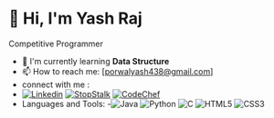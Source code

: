 # 👋 Hi, I'm Yash Raj

Competitive Programmer
- 🌱 I'm currently learning **Data Structure**
- 📫 How to reach me: [porwalyash438@gmail.com]
- connect with me :
- [![Linkedin](https://img.shields.io/badge/LinkedIn-blue?style=flat&logo=linkedin)](https://www.linkedin.com/in/yash-raj-22713925a/?originalSubdomain=in)
[![StopStalk](https://img.shields.io/badge/StopStalk-red?style=flat&logo=stopstalk&logoColor=white)](https://www.stopstalk.com/user/profile/Yashraj_420)
[![CodeChef](https://img.shields.io/badge/CodeChef-5B4638?style=flat&logo=codechef&logoColor=white)](https://www.codechef.com/users/porwalyash438)
- Languages and Tools:
-![Java](https://img.shields.io/badge/Java-ED8B00?style=for-the-badge&logo=java&logoColor=white) 
![Python](https://img.shields.io/badge/Python-3776AB?style=for-the-badge&logo=python&logoColor=white)
![C](https://img.shields.io/badge/C-00599C?style=for-the-badge&logo=c&logoColor=white)
![HTML5](https://img.shields.io/badge/HTML5-E34F26?style=for-the-badge&logo=html5&logoColor=white)
![CSS3](https://img.shields.io/badge/CSS3-1572B6?style=for-the-badge&logo=css3&logoColor=white)








